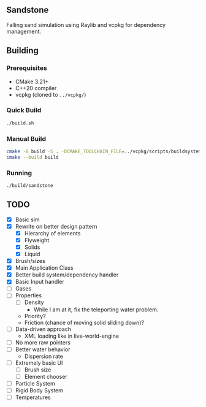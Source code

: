 ## Sandstone

Falling sand simulation using Raylib and vcpkg for dependency management.

## Building

### Prerequisites
- CMake 3.21+
- C++20 compiler
- vcpkg (cloned to `../vcpkg/`)

### Quick Build
```bash
./build.sh
```

### Manual Build
```bash
cmake -B build -S . -DCMAKE_TOOLCHAIN_FILE=../vcpkg/scripts/buildsystems/vcpkg.cmake
cmake --build build
```

### Running
```bash
./build/sandstone
```

## TODO
- [X] Basic sim
- [X] Rewrite on better design pattern
  - [X] Hierarchy of elements
  - [X] Flyweight
  - [X] Solids
  - [X] Liquid
- [X] Brush/sizes
- [X] Main Application Class
- [X] Better build system/dependency handler
- [X] Basic Input handler
- [ ] Gases
- [ ] Properties
  - [ ] Density
    - While I am at it, fix the teleporting water problem.
  - Priority?
  - Friction (chance of moving solid sliding down)?
- [ ] Data-driven approach
  - XML loading like in live-world-engine
- [ ] No more raw pointers
- [ ] Better water behavior
  - Dispersion rate
- [ ] Extremely basic UI
  - [ ] Brush size
  - [ ] Element chooser
- [ ] Particle System
- [ ] Rigid Body System
- [ ] Temperatures
